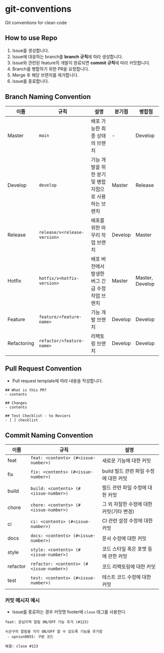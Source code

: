 # git-conventions
Git conventions for clean code

## How to use Repo
1. Issue를 생성합니다.
2. Issue에 대응하는 branch를 **branch 규칙**에 따라 생성합니다.
3. Issue와 관련된 feature의 개발이 완료되면 **commit 규칙**에 따라 커밋합니다.
4. Branch를 병합하기 위한 PR을 요청합니다.
5. Merge 후 해당 브랜치를 제거합니다.
6. Issue를 종료합니다.

## Branch Naming Convention

| 이름 | 규칙 | 설명 | 분기점 | 병합점 |
|---|---|---|---|---|
| Master | `main` | 배포 가능한 최종 상태의 브랜치 | - | Develop |
| Develop | `develop` | 기능 개발을 위한 분기 및 병합 지점으로 사용하는 브랜치 | Master | Release |
| Release | `release/v<release-version>` | 배포를 위한 마무리 작업 브랜치 | Develop | Master |
| Hotfix | `hotfix/v<hotfix-version>` | 배포 버전에서 발생한 버그 긴급 수정 작업 브랜치 | Master | Master, Develop |
| Feature | `feature/<feature-name>` | 기능 개발 브랜치 | Develop | Develop |
| Refactoring | `refactor/<feature-name>` | 리팩토링 브랜치 | Develop | Develop |

## Pull Request Convention
- Pull request template에 따라 내용을 작성합니다.
```
## What is this PR?
- contents

## Changes
- contents

## Test Checklist - to Reviers
- [ ] checklist
```

## Commit Naming Convention
| 이름 | 규칙 | 설명 |
|---|---|---|
| feat | `feat: <contents> (#<issue-number>)` | 새로운 기능에 대한 커밋 |
| fix | `fix: <contents> (#<issue-number>)` | build 빌드 관련 파일 수정에 대한 커밋 |
| build | `build: <contents> (#<issue-number>)` | 빌드 관련 파일 수정에 대한 커밋 |
| chore | `chore: <contents> (#<issue-number>)` | 그 외 자잘한 수정에 대한 커밋(기타 변경) |
| ci | `ci: <contents> (#<issue-number>)` | CI 관련 설정 수정에 대한 커밋 |
| docs | `docs: <contents> (#<issue-number>)` | 문서 수정에 대한 커밋 |
| style | `style: <contents> (#<issue-number>)` | 코드 스타일 혹은 포맷 등에 관한 커밋 |
| refactor | `refactor: <contents> (#<issue-number>)` | 코드 리팩토링에 대한 커밋 |
| test | `test: <contents> (#<issue-number>)` | 테스트 코드 수정에 대한 커밋 |

### 커밋 메시지 예시
- Issue를 종료하는 경우 커밋명 footer에 `close` 태그를 사용한다.
```
feat: 관심지역 알림 ON/OFF 기능 추가 (#123)

시군구의 알림을 각각 ON/OFF 할 수 있도록 기능을 추가함
 - opnion0055: 구분 코드

해결: close #123
```
